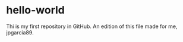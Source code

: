 # hello-world
Thi is my first repository in GitHub.
An edition of this file made for me, jpgarcia89.
